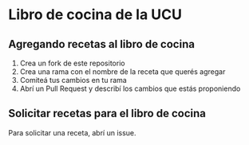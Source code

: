 # Libro de cocina de la UCU

## Agregando recetas al libro de cocina

1. Crea un fork de este repositorio
2. Crea una rama con el nombre de la receta que querés agregar
3. Comiteá tus cambios en tu rama
4. Abrí un Pull Request y describí los cambios que estás proponiendo

## Solicitar recetas para el libro de cocina

Para solicitar una receta, abrí un issue.
